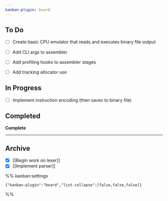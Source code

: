 ```yaml
---
kanban-plugin: board
---
```


## To Do

- [ ] Create basic CPU emulator that reads and executes binary file output
- [ ] Add CLI args to assembler
- [ ] Add profiling hooks to assembler stages
- [ ] Add tracking allocator use


## In Progress

- [ ] Implement instruction encoding (then saves to binary file)


## Completed

**Complete**


***

## Archive

- [x] [[Begin work on lexer]]
- [x] [[Implement parser]]

%% kanban:settings
```
{"kanban-plugin":"board","list-collapse":[false,false,false]}
```
%%
